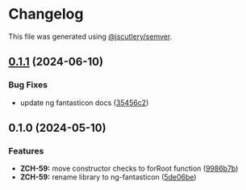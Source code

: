 # Changelog

This file was generated using [@jscutlery/semver](https://github.com/jscutlery/semver).

## [0.1.1](https://github.com/zupit-it/zupit-angular/compare/ng-fantasticon-0.1.0...ng-fantasticon-0.1.1) (2024-06-10)


### Bug Fixes

* update ng fantasticon docs ([35456c2](https://github.com/zupit-it/zupit-angular/commit/35456c20cd8b7c01df1fffd1c0485b927810b14f))

## 0.1.0 (2024-05-10)


### Features

* **ZCH-59:** move constructor checks to forRoot function ([9986b7b](https://github.com/zupit-it/zupit-angular/commit/9986b7b6367985aa8b22e67e6efc4083b1c78f43))
* **ZCH-59:** rename library to ng-fantasticon ([5de06be](https://github.com/zupit-it/zupit-angular/commit/5de06bedbbe939a3a714a6e22311da4d93c0791b))
